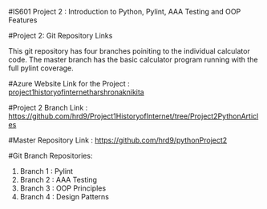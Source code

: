 #IS601 Project 2 : Introduction to Python, Pylint, AAA Testing and OOP Features

#Project 2: Git Repository Links

This git repository has four branches poiniting to the individual calculator code.
The master branch has the basic calculator program running with the full pylint coverage.

#Azure Website Link for the Project :
[project1historyofinternetharshronaknikita](http://project1historyofinternetharshronaknikita.eastus.azurecontainer.io/index.html)

#Project 2 Branch Link :
https://github.com/hrd9/Project1HistoryofInternet/tree/Project2PythonArticles

#Master Repository Link : 
https://github.com/hrd9/pythonProject2

#Git Branch Repositories: 

1) Branch 1 : Pylint 
2) Branch 2 : AAA Testing
3) Branch 3 : OOP Principles
4) Branch 4 : Design Patterns

